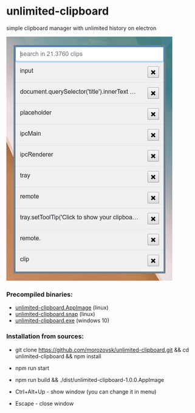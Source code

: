 # unlimited-clipboard

simple clipboard manager with unlimited history on electron

![unlimited_clipboard.png](https://raw.githubusercontent.com/morozovsk/unlimited-clipboard/master/unlimited_clipboard.png)

### Precompiled binaries:
* [unlimited-clipboard.AppImage](https://github.com/morozovsk/unlimited-clipboard/raw/master/dist/unlimited-clipboard.AppImage) (linux)
* [unlimited-clipboard.snap](https://github.com/morozovsk/unlimited-clipboard/raw/master/dist/unlimited-clipboard.snap) (linux)
* [unlimited-clipboard.exe](https://github.com/morozovsk/unlimited-clipboard/raw/master/dist/unlimited-clipboard.exe) (windows 10)

### Installation from sources:
* git clone https://github.com/morozovsk/unlimited-clipboard.git && cd unlimited-clipboard && npm install
* npm run start
* npm run build && ./dist/unlimited-clipboard-1.0.0.AppImage

* Ctrl+Alt+Up - show window (you can change it in menu)
* Escape - close window
